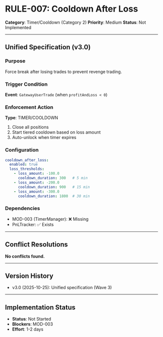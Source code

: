 # RULE-007: Cooldown After Loss

**Category**: Timer/Cooldown (Category 2)
**Priority**: Medium
**Status**: Not Implemented

---

## Unified Specification (v3.0)

### Purpose
Force break after losing trades to prevent revenge trading.

### Trigger Condition
**Event**: `GatewayUserTrade` (when `profitAndLoss < 0`)

### Enforcement Action
**Type**: TIMER/COOLDOWN

1. Close all positions
2. Start tiered cooldown based on loss amount
3. Auto-unlock when timer expires

### Configuration
```yaml
cooldown_after_loss:
  enabled: true
  loss_thresholds:
    - loss_amount: -100.0
      cooldown_duration: 300   # 5 min
    - loss_amount: -200.0
      cooldown_duration: 900   # 15 min
    - loss_amount: -300.0
      cooldown_duration: 1800  # 30 min
```

### Dependencies
- MOD-003 (TimerManager): ❌ Missing
- PnLTracker: ✅ Exists

---

## Conflict Resolutions
**No conflicts found.**

---

## Version History
- v3.0 (2025-10-25): Unified specification (Wave 3)

---

## Implementation Status
- **Status**: Not Started
- **Blockers**: MOD-003
- **Effort**: 1-2 days
